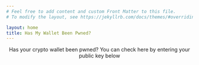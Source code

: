 ```yaml
---
# Feel free to add content and custom Front Matter to this file.
# To modify the layout, see https://jekyllrb.com/docs/themes/#overriding-theme-defaults

layout: home
title: Has My Wallet Been Pwned?
---
```


<center>Has your crypto wallet been pwned? You can check here by entering your public key below</center>
